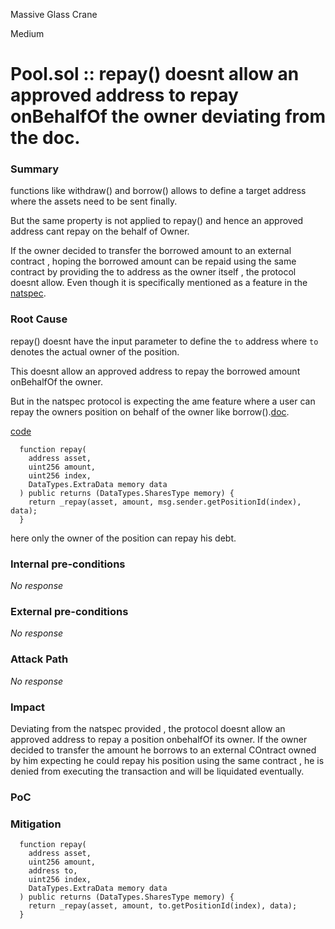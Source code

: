Massive Glass Crane

Medium

# Pool.sol :: repay() doesnt allow an approved address to repay onBehalfOf the owner deviating from the doc.

### Summary

functions like withdraw() and borrow() allows to define a target address where the assets need to be sent finally.

But the same property is not applied to repay() and hence an approved address cant repay on the behalf of Owner. 

If the owner decided to transfer the borrowed amount to an external contract , hoping the borrowed amount can be repaid using the same contract  by providing the to address as the owner itself , the protocol doesnt allow. Even though it is specifically mentioned as a feature in the [natspec](https://github.com/sherlock-audit/2024-06-new-scope/blob/c8300e73f4d751796daad3dadbae4d11072b3d79/zerolend-one/contracts/interfaces/pool/IPoolSetters.sol#L110-L112).


### Root Cause

repay() doesnt have the input parameter to define the `to` address where `to` denotes the actual owner of the position.

This doesnt allow an approved address to repay the borrowed amount onBehalfOf the owner.

But in the natspec protocol is expecting the ame feature where a user can repay the owners position on behalf of the owner like borrow().[doc](https://github.com/sherlock-audit/2024-06-new-scope/blob/c8300e73f4d751796daad3dadbae4d11072b3d79/zerolend-one/contracts/interfaces/pool/IPoolSetters.sol#L110-L112).

[code](https://github.com/sherlock-audit/2024-06-new-scope/blob/c8300e73f4d751796daad3dadbae4d11072b3d79/zerolend-one/contracts/core/pool/Pool.sol#L115-L122)
```solidity
  function repay(
    address asset,
    uint256 amount,
    uint256 index,
    DataTypes.ExtraData memory data
  ) public returns (DataTypes.SharesType memory) {
    return _repay(asset, amount, msg.sender.getPositionId(index), data);
  }
  ```
  here only the owner of the position can repay his debt.
### Internal pre-conditions
_No response_


### External pre-conditions

_No response_

### Attack Path

_No response_

### Impact

Deviating from the natspec provided , the protocol doesnt allow an approved address to repay a position onbehalfOf its owner. If the owner decided to transfer the amount he borrows to an external COntract owned by him expecting he could repay his position using the same contract , he is denied from executing the transaction and will be liquidated eventually.

### PoC


### Mitigation
```solidity
  function repay(
    address asset,
    uint256 amount,
    address to,
    uint256 index,
    DataTypes.ExtraData memory data
  ) public returns (DataTypes.SharesType memory) {
    return _repay(asset, amount, to.getPositionId(index), data);
  }
  ```
